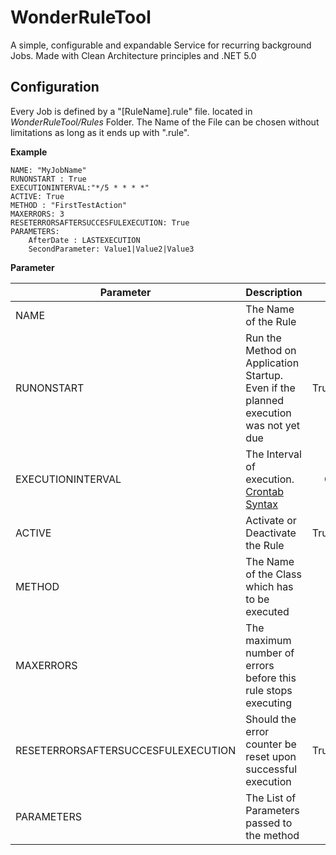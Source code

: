 # WonderRuleTool
A simple, configurable and expandable Service for recurring background Jobs. Made with Clean Architecture principles and .NET 5.0


## Configuration
Every Job is defined by a "[RuleName].rule" file. located in *WonderRuleTool/Rules* Folder. 
The Name of the File can be chosen without limitations as long as it ends up with ".rule". 

**Example**
```
NAME: "MyJobName"
RUNONSTART : True
EXECUTIONINTERVAL:"*/5 * * * *"
ACTIVE: True
METHOD : "FirstTestAction"
MAXERRORS: 3
RESETERRORSAFTERSUCCESFULEXECUTION: True
PARAMETERS: 
    AfterDate : LASTEXECUTION
    SecondParameter: Value1|Value2|Value3
```

**Parameter**

|Parameter|Description|Values|Mandatory|Default|
| ------------- |:-------------| -----:|-----:|-----:|
|NAME|The Name of the Rule|Text|Yes|-|
|RUNONSTART|Run the Method on Application Startup. Even if the planned execution was not yet due | True/False |Yes|False|
|EXECUTIONINTERVAL|The Interval of execution. [Crontab Syntax](https://en.wikipedia.org/wiki/Cron)|Crontab|Yes|* * * * * |
|ACTIVE|Activate or Deactivate the Rule|True/False|Yes|True|
|METHOD|The Name of the Class which has to be executed|Text|Yes|-|
|MAXERRORS|The maximum number of errors before this rule stops executing|Int|No|3|
|RESETERRORSAFTERSUCCESFULEXECUTION|Should the error counter be reset upon successful execution|True/False|No|True|
|PARAMETERS|The List of Parameters passed to the method|List|No|-|









